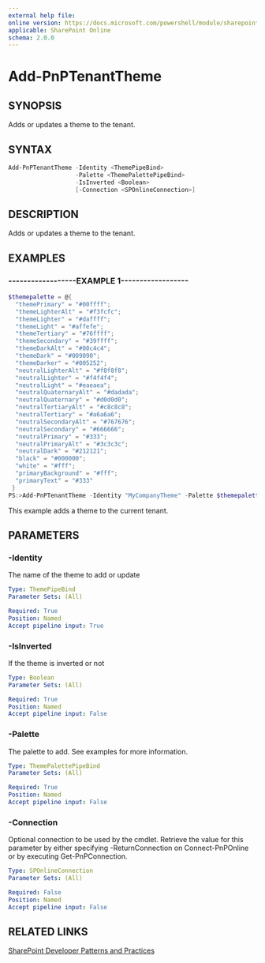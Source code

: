```yaml
---
external help file:
online version: https://docs.microsoft.com/powershell/module/sharepoint-pnp/add-pnptenanttheme
applicable: SharePoint Online
schema: 2.0.0
---
```

# Add-PnPTenantTheme

## SYNOPSIS
Adds or updates a theme to the tenant.

## SYNTAX

```powershell
Add-PnPTenantTheme -Identity <ThemePipeBind>
                   -Palette <ThemePalettePipeBind>
                   -IsInverted <Boolean>
                   [-Connection <SPOnlineConnection>]
```

## DESCRIPTION
Adds or updates a theme to the tenant.

## EXAMPLES

### ------------------EXAMPLE 1------------------
```powershell
$themepalette = @{
  "themePrimary" = "#00ffff";
  "themeLighterAlt" = "#f3fcfc";
  "themeLighter" = "#daffff";
  "themeLight" = "#affefe";
  "themeTertiary" = "#76ffff";
  "themeSecondary" = "#39ffff";
  "themeDarkAlt" = "#00c4c4";
  "themeDark" = "#009090";
  "themeDarker" = "#005252";
  "neutralLighterAlt" = "#f8f8f8";
  "neutralLighter" = "#f4f4f4";
  "neutralLight" = "#eaeaea";
  "neutralQuaternaryAlt" = "#dadada";
  "neutralQuaternary" = "#d0d0d0";
  "neutralTertiaryAlt" = "#c8c8c8";
  "neutralTertiary" = "#a6a6a6";
  "neutralSecondaryAlt" = "#767676";
  "neutralSecondary" = "#666666";
  "neutralPrimary" = "#333";
  "neutralPrimaryAlt" = "#3c3c3c";
  "neutralDark" = "#212121";
  "black" = "#000000";
  "white" = "#fff";
  "primaryBackground" = "#fff";
  "primaryText" = "#333"
 }
PS:>Add-PnPTenantTheme -Identity "MyCompanyTheme" -Palette $themepalette -IsInverted $false
```

This example adds a theme to the current tenant.

## PARAMETERS

### -Identity
The name of the theme to add or update

```yaml
Type: ThemePipeBind
Parameter Sets: (All)

Required: True
Position: Named
Accept pipeline input: True
```

### -IsInverted
If the theme is inverted or not

```yaml
Type: Boolean
Parameter Sets: (All)

Required: True
Position: Named
Accept pipeline input: False
```

### -Palette
The palette to add. See examples for more information.

```yaml
Type: ThemePalettePipeBind
Parameter Sets: (All)

Required: True
Position: Named
Accept pipeline input: False
```

### -Connection
Optional connection to be used by the cmdlet. Retrieve the value for this parameter by either specifying -ReturnConnection on Connect-PnPOnline or by executing Get-PnPConnection.

```yaml
Type: SPOnlineConnection
Parameter Sets: (All)

Required: False
Position: Named
Accept pipeline input: False
```

## RELATED LINKS

[SharePoint Developer Patterns and Practices](https://aka.ms/sppnp)
